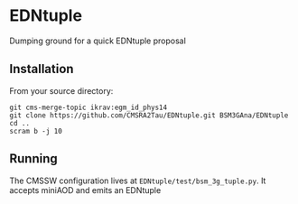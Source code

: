 # EDNtuple
Dumping ground for a quick EDNtuple proposal

## Installation

From your source directory:
```
git cms-merge-topic ikrav:egm_id_phys14
git clone https://github.com/CMSRA2Tau/EDNtuple.git BSM3GAna/EDNtuple
cd ..
scram b -j 10
```

## Running

The CMSSW configuration lives at `EDNtuple/test/bsm_3g_tuple.py`. It accepts
miniAOD and emits an EDNtuple
